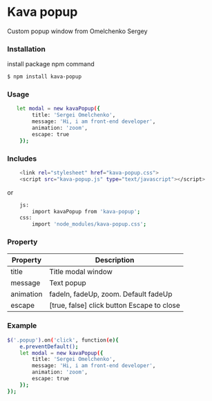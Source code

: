 # Kava popup
Custom popup window from Omelchenko Sergey

### Installation

install package npm command

```sh
$ npm install kava-popup
```
### Usage
```sh
   let modal = new kavaPopup({
        title: 'Sergei Omelchenko',
        message: 'Hi, i am front-end developer',
        animation: 'zoom',
        escape: true
    });
```

### Includes
```sh
    <link rel="stylesheet" href="kava-popup.css">
    <script src="kava-popup.js" type="text/javascript"></script>
```
or
```sh
    js:
        import kavaPopup from 'kava-popup';
    css:
        import 'node_modules/kava-popup.css';
```
### Property


| Property | Description |
| ------ | ------ |
| title | Title modal window |
| message | Text popup |
| animation | fadeIn, fadeUp, zoom. Default fadeUp |
| escape | [true, false] click button Escape to close |

### Example
```sh
$('.popup').on('click', function(e){
    e.preventDefault();
    let modal = new kavaPopup({
        title: 'Sergei Omelchenko',
        message: 'Hi, i am front-end developer',
        animation: 'zoom',
        escape: true
    });
});

```



